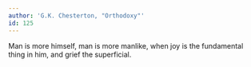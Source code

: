 ```yaml
---
author: 'G.K. Chesterton, "Orthodoxy"'
id: 125
---
```


Man is more himself, man is more manlike, when joy is the fundamental thing in him, and grief the superficial.